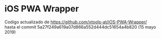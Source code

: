 # iOS PWA Wrapper

Codigo actualizado de https://github.com/xtools-at/iOS-PWA-Wrapper/ hasta el commit 5a27f249a619a07d866a552d444dc51654a4b820 (15 mayo 2019)